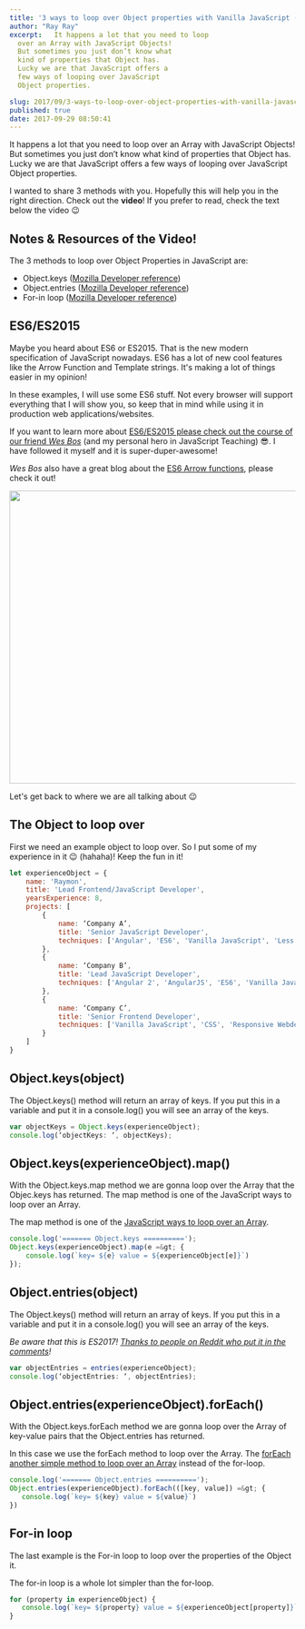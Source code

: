 ```yaml
---
title: '3 ways to loop over Object properties with Vanilla JavaScript (ES6 included)'
author: "Ray Ray"
excerpt:   It happens a lot that you need to loop
  over an Array with JavaScript Objects!
  But sometimes you just don’t know what
  kind of properties that Object has.
  Lucky we are that JavaScript offers a
  few ways of looping over JavaScript
  Object properties.

slug: 2017/09/3-ways-to-loop-over-object-properties-with-vanilla-javascript/
published: true
date: 2017-09-29 08:50:41
---
```

It happens a lot that you need to loop over an Array with JavaScript Objects! But sometimes you just don’t know what kind of properties that Object has. Lucky we are that JavaScript offers a few ways of looping over JavaScript Object properties.

I wanted to share 3 methods with you. Hopefully this will help you in the right direction. Check out the <strong>video</strong>! If you prefer to read, check the text below the video 😉

<Youtube url="https://youtu.be/Xb2aj_P1m7c" />

<h2><b>Notes &amp; Resources of the Video!</b></h2>
The 3 methods to loop over Object Properties in JavaScript are:

<ul>
 	<li>Object.keys (<a href="https://developer.mozilla.org/en-US/docs/Web/JavaScript/Reference/Global_Objects/Object/keys">Mozilla Developer reference</a>)</li>
 	<li>Object.entries (<a href="https://developer.mozilla.org/en-US/docs/Web/JavaScript/Reference/Global_Objects/Object/entries">Mozilla Developer reference</a>)</li>
 	<li>For-in loop (<a href="https://developer.mozilla.org/en-US/docs/Web/JavaScript/Reference/Statements/for...in">Mozilla Developer reference</a>)</li>
</ul>

<h2><b>ES6/ES2015</b></h2>
Maybe you heard about ES6 or ES2015. That is the new modern specification of JavaScript nowadays. ES6 has a lot of new cool features like the Arrow Function and Template strings. It's making a lot of things easier in my opinion!

In these examples, I will use some ES6 stuff. Not every browser will support everything that I will show you, so keep that in mind while using it in production web applications/websites.

If you want to learn more about <a href="http://bit.ly/ES6-COURSE-BY-WES-BOS" target="_blank" rel="noopener">ES6/ES2015 please check out the course of our friend <em>Wes Bos</em></a> (and my personal hero in JavaScript Teaching) &#x1f60e;. I have followed it myself and it is super-duper-awesome!

<em>Wes Bos</em> also have a great blog about the <a href="http://wesbos.com/arrow-functions/">ES6 Arrow functions</a>, please check it out!

<a href="http://bit.ly/ES6-COURSE-BY-WES-BOS" target="_blank" rel="noopener"><img class="aligncenter wp-image-977 size-full" src="https://blog.mrfrontend.org/wp-content/uploads/2017/09/es6-for-everyone-wes-bos-course-banner-e1506538732480.png" alt="" width="1200" height="516" /></a>


Let's get back to where we are all talking about 😉
<h2><b>The Object to loop over</b></h2>
First we need an example object to loop over. So I put some of my experience in it 😉 (hahaha)! Keep the fun in it!

```javascript
let experienceObject = {
	name: 'Raymon',
	title: 'Lead Frontend/JavaScript Developer',
	yearsExperience: 8,
	projects: [
		{
			name: ‘Company A’,
			title: 'Senior JavaScript Developer',
			techniques: ['Angular', 'ES6', 'Vanilla JavaScript', 'Less', 'CSS']
		},
		{
			name: ‘Company B’,
			title: 'Lead JavaScript Developer',
			techniques: ['Angular 2', 'AngularJS', 'ES6', 'Vanilla JavaScript', 'Web Sockets', 'D3']
		},
		{
			name: ‘Company C’,
			title: 'Senior Frontend Developer',
			techniques: ['Vanilla JavaScript', 'CSS', 'Responsive Webdesign']
		}
	]
}
```

<h2><b>Object.keys(object)</b></h2>
The Object.keys() method will return an array of keys. If you put this in a variable and put it in a console.log() you will see an array of the keys.

```javascript
var objectKeys = Object.keys(experienceObject);
console.log(‘objectKeys: ‘, objectKeys);
```

<h2>Object.keys(experienceObject).map()</h2>
With the Object.keys.map method we are gonna loop over the Array that the Objec.keys has returned. The map method is one of the JavaScript ways to loop over an Array.

The map method is one of the <a href="https://developer.mozilla.org/en-US/docs/Web/JavaScript/Reference/Global_Objects/Array/map" rel="noopener">JavaScript ways to loop over an Array</a>.

```javascript
console.log('======= Object.keys ==========');
Object.keys(experienceObject).map(e =&gt; {
	console.log(`key= ${e} value = ${experienceObject[e]}`)
});
```

<h2><b>Object.entries(object)</b></h2>
The Object.keys() method will return an array of keys. If you put this in a variable and put it in a console.log() you will see an array of the keys.

<em>Be aware that this is ES2017! <a href="https://www.reddit.com/r/javascript/comments/736nle/3_ways_to_loop_over_object_properties_with/" target="_blank" rel="noopener">Thanks to people on Reddit who put it in the comments</a>!</em>

```javascript
var objectEntries = entries(experienceObject);
console.log(‘objectEntries: ‘, objectEntries);
```

<h3></h3>
<h2>Object.entries(experienceObject).forEach()</h2>
With the Object.keys.forEach method we are gonna loop over the Array of key-value pairs that the Object.entries has returned.

In this case we use the forEach method to loop over the Array. The <a href="https://developer.mozilla.org/en-US/docs/Web/JavaScript/Reference/Global_Objects/Array/forEach" rel="noopener">forEach another simple method to loop over an Array</a> instead of the for-loop.

```javascript
console.log('======= Object.entries ==========');
Object.entries(experienceObject).forEach(([key, value]) =&gt; {
   console.log(`key= ${key} value = ${value}`)
})
```

<h2><b>For-in loop</b></h2>
The last example is the For-in loop to loop over the properties of the Object it.

The for-in loop is a whole lot simpler than the for-loop.

```javascript
for (property in experienceObject) {
   console.log(`key= ${property} value = ${experienceObject[property]}`)
}
```
